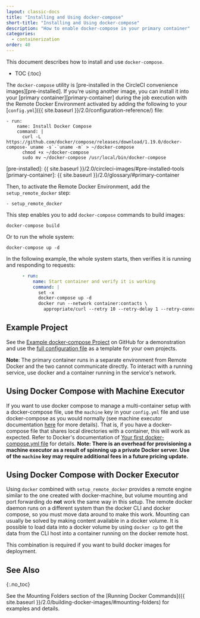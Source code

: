 ```yaml
---
layout: classic-docs
title: "Installing and Using docker-compose"
short-title: "Installing and Using docker-compose"
description: "How to enable docker-compose in your primary container"
categories:
  - containerization
order: 40
---
```

This document describes how to install and use `docker-compose`.

- TOC {:toc}

The `docker-compose` utility is \[pre-installed in the CircleCI convenience images\]\[pre-installed\]. If you're using another image, you can install it into your \[primary container\]\[primary-container\] during the job execution with the Remote Docker Environment activated by adding the following to your [`config.yml`]({{ site.baseurl }}/2.0/configuration-reference/) file:

    - run:
        name: Install Docker Compose
        command: |
          curl -L https://github.com/docker/compose/releases/download/1.19.0/docker-compose-`uname -s`-`uname -m` > ~/docker-compose
          chmod +x ~/docker-compose
          sudo mv ~/docker-compose /usr/local/bin/docker-compose
    

[pre-installed]: {{ site.baseurl }}/2.0/circleci-images/#pre-installed-tools [primary-container]: {{ site.baseurl }}/2.0/glossary/#primary-container

Then, to activate the Remote Docker Environment, add the `setup_remote_docker` step:

    - setup_remote_docker
    

This step enables you to add `docker-compose` commands to build images:

    docker-compose build
    

Or to run the whole system:

    docker-compose up -d
    

In the following example, the whole system starts, then verifies it is running and responding to requests:

```YAML
      - run:
          name: Start container and verify it is working
          command: |
            set -x
            docker-compose up -d
            docker run --network container:contacts \
              appropriate/curl --retry 10 --retry-delay 1 --retry-connrefused http://localhost:8080/contacts/test
```

## Example Project

See the [Example docker-compose Project](https://github.com/circleci/cci-demo-docker/tree/docker-compose) on GitHub for a demonstration and use the [full configuration file](https://github.com/circleci/cci-demo-docker/blob/docker-compose/.circleci/config.yml) as a template for your own projects.

**Note**: The primary container runs in a separate environment from Remote Docker and the two cannot communicate directly. To interact with a running service, use docker and a container running in the service's network.

## Using Docker Compose with Machine Executor

If you want to use docker compose to manage a multi-container setup with a docker-compose file, use the `machine` key in your `config.yml` file and use docker-compose as you would normally (see machine executor documentation [here](https://circleci.com/docs/2.0/executor-types/#using-machine) for more details). That is, if you have a docker-compose file that shares local directories with a container, this will work as expected. Refer to Docker's documentation of [Your first docker-compose.yml file](https://docs.docker.com/get-started/part3/#your-first-docker-composeyml-file) for details. **Note: There is an overhead for provisioning a machine executor as a result of spinning up a private Docker server. Use of the `machine` key may require additional fees in a future pricing update.**

## Using Docker Compose with Docker Executor

Using `docker` combined with `setup_remote_docker` provides a remote engine similar to the one created with docker-machine, but volume mounting and port forwarding do **not** work the same way in this setup. The remote docker daemon runs on a different system than the docker CLI and docker compose, so you must move data around to make this work. Mounting can usually be solved by making content available in a docker volume. It is possible to load data into a docker volume by using `docker cp` to get the data from the CLI host into a container running on the docker remote host.

This combination is required if you want to build docker images for deployment.

## See Also

{:.no_toc}

See the Mounting Folders section of the [Running Docker Commands]({{ site.baseurl }}/2.0/building-docker-images/#mounting-folders) for examples and details.